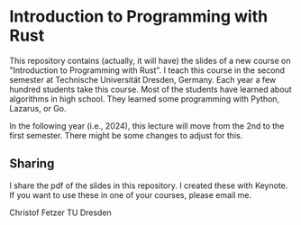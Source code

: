 # Introduction to Programming with Rust

This repository contains (actually, it will have) the slides of a new course on "Introduction to Programming with Rust". I teach this course in the second semester at Technische Universität Dresden, Germany. Each year a few hundred students take this course. Most of the students have learned about algorithms in high school. They learned some programming with Python, Lazarus, or Go.

In the following year (i.e., 2024), this lecture will move from the 2nd to the first semester. There might be some changes to adjust for this. 

## Sharing

I share the pdf of the slides in this repository. I created these with Keynote. If you want to use these in one of your courses, please email me.

Christof Fetzer
TU Dresden

